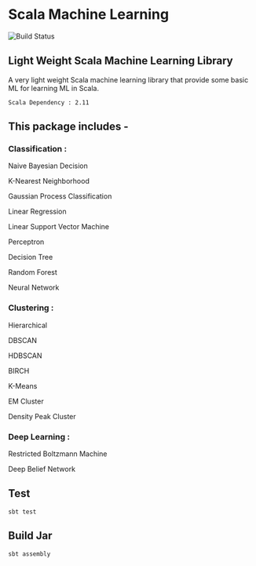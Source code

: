 # Scala Machine Learning

![Build Status](https://travis-ci.org/Wei-1/Scala-Machine-Learning.svg?branch=master)

## Light Weight Scala Machine Learning Library

A very light weight Scala machine learning library that provide some basic ML for learning ML in Scala.

    Scala Dependency : 2.11

## This package includes -

### Classification :

Naive Bayesian Decision

K-Nearest Neighborhood

Gaussian Process Classification

Linear Regression

Linear Support Vector Machine

Perceptron

Decision Tree

Random Forest

Neural Network

### Clustering :

Hierarchical

DBSCAN

HDBSCAN

BIRCH

K-Means

EM Cluster

Density Peak Cluster

### Deep Learning :

Restricted Boltzmann Machine

Deep Belief Network

## Test

    sbt test

## Build Jar

    sbt assembly
